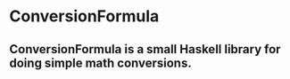 # ConversionFormula

## ConversionFormula is a small Haskell library for doing simple math conversions.